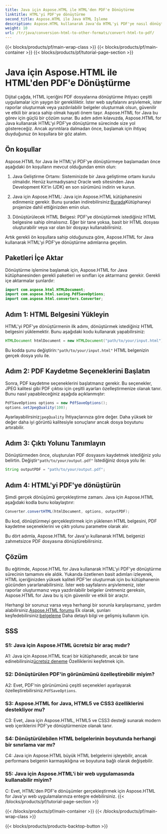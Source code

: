 ```yaml
---
title: Java için Aspose.HTML ile HTML'den PDF'e Dönüştürme
linktitle: HTML'yi PDF'ye dönüştürme
second_title: Aspose.HTML ile Java HTML İşleme
description: Aspose.HTML kullanarak Java'da HTML'yi PDF'ye nasıl dönüştüreceğinizi öğrenin. HTML içeriğinizden zahmetsizce yüksek kaliteli PDF'ler oluşturun.
weight: 10
url: /tr/java/conversion-html-to-other-formats/convert-html-to-pdf/
---
```


{{< blocks/products/pf/main-wrap-class >}}
{{< blocks/products/pf/main-container >}}
{{< blocks/products/pf/tutorial-page-section >}}

# Java için Aspose.HTML ile HTML'den PDF'e Dönüştürme

Dijital çağda, HTML içeriğini PDF dosyalarına dönüştürme ihtiyacı çeşitli uygulamalar için yaygın bir gerekliliktir. İster web sayfalarını arşivlemek, ister raporlar oluşturmak veya yazdırılabilir belgeler oluşturmak olsun, güvenilir ve etkili bir araca sahip olmak hayati önem taşır. Aspose.HTML for Java bu görev için güçlü bir çözüm sunar. Bu adım adım kılavuzda, Aspose.HTML for Java kullanarak HTML'yi PDF'ye dönüştürme sürecinde size yol göstereceğiz. Ancak ayrıntılara dalmadan önce, başlamak için ihtiyaç duyduğunuz ön koşullara bir göz atalım.

## Ön koşullar

Aspose.HTML for Java ile HTML'yi PDF'ye dönüştürmeye başlamadan önce aşağıdaki ön koşulların mevcut olduğundan emin olun:

1. Java Geliştirme Ortamı: Sisteminizde bir Java geliştirme ortamı kurulu olmalıdır. Henüz kurmadıysanız Oracle web sitesinden Java Development Kit'in (JDK) en son sürümünü indirin ve kurun.

2.  Java için Aspose.HTML: Java için Aspose.HTML kütüphanesini edinmeniz gerekir. Bunu şuradan indirebilirsiniz:[Burada](https://releases.aspose.com/html/java/)Kütüphaneyi projenize dahil ettiğinizden emin olun.

3. Dönüştürülecek HTML Belgesi: PDF'ye dönüştürmek istediğiniz HTML belgesine sahip olmalısınız. Eğer bir tane yoksa, basit bir HTML dosyası oluşturabilir veya var olan bir dosyayı kullanabilirsiniz.

Artık gerekli ön koşullara sahip olduğunuza göre, Aspose.HTML for Java kullanarak HTML'yi PDF'ye dönüştürme adımlarına geçelim.

## Paketleri İçe Aktar

Dönüştürme işlemine başlamak için, Aspose.HTML for Java kütüphanesinden gerekli paketleri ve sınıfları içe aktarmanız gerekir. Gerekli içe aktarmalar şunlardır:

```java
import com.aspose.html.HTMLDocument;
import com.aspose.html.saving.PdfSaveOptions;
import com.aspose.html.converters.Converter;
```

## Adım 1: HTML Belgesini Yükleyin

HTML'yi PDF'ye dönüştürmenin ilk adımı, dönüştürmek istediğiniz HTML belgesini yüklemektir. Bunu aşağıdaki kodu kullanarak yapabilirsiniz:

```java
HTMLDocument htmlDocument = new HTMLDocument("path/to/your/input.html");
```

 Bu kodda şunu değiştirin:`"path/to/your/input.html"` HTML belgenizin gerçek dosya yolu ile.

## Adım 2: PDF Kaydetme Seçeneklerini Başlatın

Sonra, PDF kaydetme seçeneklerini başlatmanız gerekir. Bu seçenekler, JPEG kalitesi gibi PDF çıktısı için çeşitli ayarları özelleştirmenize olanak tanır. Bunu nasıl yapabileceğiniz aşağıda açıklanmıştır:

```java
PdfSaveOptions options = new PdfSaveOptions();
options.setJpegQuality(100);
```

 Ayarlayabilirsiniz`jpegQuality` İhtiyaçlarınıza göre değer. Daha yüksek bir değer daha iyi görüntü kalitesiyle sonuçlanır ancak dosya boyutunu artırabilir.

## Adım 3: Çıktı Yolunu Tanımlayın

 Dönüştürmeden önce, oluşturulan PDF dosyasını kaydetmek istediğiniz yolu belirtin. Değiştir`"path/to/your/output.pdf"` İstediğiniz dosya yolu ile:

```java
String outputPDF = "path/to/your/output.pdf";
```

## Adım 4: HTML'yi PDF'ye dönüştürün

Şimdi gerçek dönüşümü gerçekleştirme zamanı. Java için Aspose.HTML aşağıdaki kodla bunu kolaylaştırır:

```java
Converter.convertHTML(htmlDocument, options, outputPDF);
```

Bu kod, dönüştürmeyi gerçekleştirmek için yüklenen HTML belgesini, PDF kaydetme seçeneklerini ve çıktı yolunu parametre olarak alır.

Bu dört adımla, Aspose.HTML for Java'yı kullanarak HTML belgenizi zahmetsizce PDF dosyasına dönüştürebilirsiniz.

## Çözüm

Bu eğitimde, Aspose.HTML for Java kullanarak HTML'yi PDF'ye dönüştürme sürecinin tamamını ele aldık. Yukarıda özetlenen basit adımları izleyerek, HTML içeriğinizden yüksek kaliteli PDF'ler oluşturmak için bu kütüphanenin gücünden yararlanabilirsiniz. İster web sayfalarını arşivlemeniz, ister raporlar oluşturmanız veya yazdırılabilir belgeler üretmeniz gereksin, Aspose.HTML for Java bu iş için güvenilir ve etkili bir araçtır.

 Herhangi bir sorunuz varsa veya herhangi bir sorunla karşılaşırsanız, yardım alabilirsiniz.[Aspose.HTML forumu](https://forum.aspose.com/) Ek olarak, şunları keşfedebilirsiniz:[belgeleme](https://reference.aspose.com/html/java/) Daha detaylı bilgi ve gelişmiş kullanım için.

## SSS

### S1: Java için Aspose.HTML ücretsiz bir araç mıdır?
   
 A1: Java için Aspose.HTML ticari bir kütüphanedir, ancak bir tane edinebilirsiniz[ücretsiz deneme](https://releases.aspose.com/) Özelliklerini keşfetmek için.

### S2: Dönüştürülen PDF'in görünümünü özelleştirebilir miyim?

 A2: Evet, PDF'nin görünümünü çeşitli seçenekleri ayarlayarak özelleştirebilirsiniz.`PdfSaveOptions`.

### S3: Aspose.HTML for Java, HTML5 ve CSS3 özelliklerini destekliyor mu?

C3: Evet, Java için Aspose.HTML, HTML5 ve CSS3 desteği sunarak modern web içeriklerini PDF'ye dönüştürmenize olanak tanır.

### S4: Dönüştürülebilen HTML belgelerinin boyutunda herhangi bir sınırlama var mı?

C4: Java için Aspose.HTML büyük HTML belgelerini işleyebilir, ancak performans belgenin karmaşıklığına ve boyutuna bağlı olarak değişebilir.

### S5: Java için Aspose.HTML'i bir web uygulamasında kullanabilir miyim?

C: Evet, HTML'den PDF'e dönüşümler gerçekleştirmek için Aspose.HTML for Java'yı web uygulamalarınıza entegre edebilirsiniz.
{{< /blocks/products/pf/tutorial-page-section >}}

{{< /blocks/products/pf/main-container >}}
{{< /blocks/products/pf/main-wrap-class >}}

{{< blocks/products/products-backtop-button >}}
